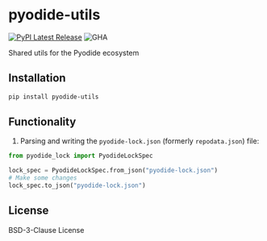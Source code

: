 # pyodide-utils

[![PyPI Latest Release](https://img.shields.io/pypi/v/pyodide-utils.svg)](https://pypi.org/project/pyodide-utils/)
![GHA](https://github.com/rth/pyodide-utils/actions/workflows/main.yml/badge.svg)

Shared utils for the Pyodide ecosystem

## Installation

```bash
pip install pyodide-utils
```


## Functionality

1. Parsing and writing the `pyodide-lock.json` (formerly `repodata.json`) file:
```py
from pyodide_lock import PyodideLockSpec

lock_spec = PyodideLockSpec.from_json("pyodide-lock.json")
# Make some changes
lock_spec.to_json("pyodide-lock.json")
```

## License

BSD-3-Clause License
